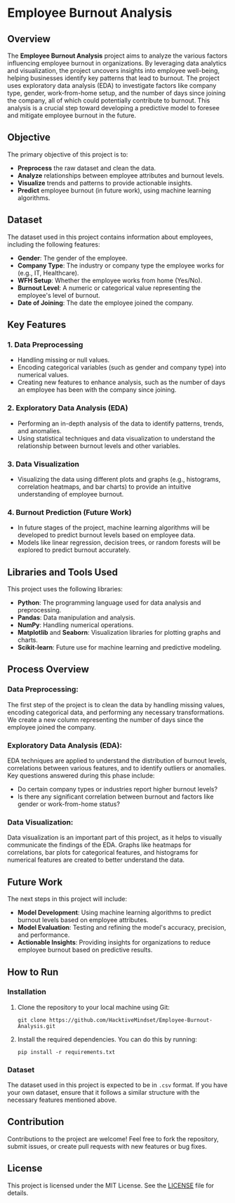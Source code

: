 # Employee Burnout Analysis

## Overview

The **Employee Burnout Analysis** project aims to analyze the various factors influencing employee burnout in organizations. By leveraging data analytics and visualization, the project uncovers insights into employee well-being, helping businesses identify key patterns that lead to burnout. The project uses exploratory data analysis (EDA) to investigate factors like company type, gender, work-from-home setup, and the number of days since joining the company, all of which could potentially contribute to burnout. This analysis is a crucial step toward developing a predictive model to foresee and mitigate employee burnout in the future.

## Objective

The primary objective of this project is to:
- **Preprocess** the raw dataset and clean the data.
- **Analyze** relationships between employee attributes and burnout levels.
- **Visualize** trends and patterns to provide actionable insights.
- **Predict** employee burnout (in future work), using machine learning algorithms.

## Dataset

The dataset used in this project contains information about employees, including the following features:
- **Gender**: The gender of the employee.
- **Company Type**: The industry or company type the employee works for (e.g., IT, Healthcare).
- **WFH Setup**: Whether the employee works from home (Yes/No).
- **Burnout Level**: A numeric or categorical value representing the employee's level of burnout.
- **Date of Joining**: The date the employee joined the company.

## Key Features

### 1. **Data Preprocessing**
   - Handling missing or null values.
   - Encoding categorical variables (such as gender and company type) into numerical values.
   - Creating new features to enhance analysis, such as the number of days an employee has been with the company since joining.

### 2. **Exploratory Data Analysis (EDA)**
   - Performing an in-depth analysis of the data to identify patterns, trends, and anomalies.
   - Using statistical techniques and data visualization to understand the relationship between burnout levels and other variables.

### 3. **Data Visualization**
   - Visualizing the data using different plots and graphs (e.g., histograms, correlation heatmaps, and bar charts) to provide an intuitive understanding of employee burnout.
   
### 4. **Burnout Prediction (Future Work)**
   - In future stages of the project, machine learning algorithms will be developed to predict burnout levels based on employee data.
   - Models like linear regression, decision trees, or random forests will be explored to predict burnout accurately.

## Libraries and Tools Used

This project uses the following libraries:
- **Python**: The programming language used for data analysis and preprocessing.
- **Pandas**: Data manipulation and analysis.
- **NumPy**: Handling numerical operations.
- **Matplotlib** and **Seaborn**: Visualization libraries for plotting graphs and charts.
- **Scikit-learn**: Future use for machine learning and predictive modeling.


## Process Overview

### Data Preprocessing:
The first step of the project is to clean the data by handling missing values, encoding categorical data, and performing any necessary transformations. We create a new column representing the number of days since the employee joined the company.

### Exploratory Data Analysis (EDA):
EDA techniques are applied to understand the distribution of burnout levels, correlations between various features, and to identify outliers or anomalies. Key questions answered during this phase include:
- Do certain company types or industries report higher burnout levels?
- Is there any significant correlation between burnout and factors like gender or work-from-home status?

### Data Visualization:
Data visualization is an important part of this project, as it helps to visually communicate the findings of the EDA. Graphs like heatmaps for correlations, bar plots for categorical features, and histograms for numerical features are created to better understand the data.

## Future Work

The next steps in this project will include:
- **Model Development**: Using machine learning algorithms to predict burnout levels based on employee attributes.
- **Model Evaluation**: Testing and refining the model's accuracy, precision, and performance.
- **Actionable Insights**: Providing insights for organizations to reduce employee burnout based on predictive results.

## How to Run

### Installation

1. Clone the repository to your local machine using Git:
    ```
    git clone https://github.com/HacktiveMindset/Employee-Burnout-Analysis.git
    ```
   
2. Install the required dependencies. You can do this by running:
    ```
    pip install -r requirements.txt
    ```


### Dataset

The dataset used in this project is expected to be in `.csv` format. If you have your own dataset, ensure that it follows a similar structure with the necessary features mentioned above.

## Contribution

Contributions to the project are welcome! Feel free to fork the repository, submit issues, or create pull requests with new features or bug fixes.

## License

This project is licensed under the MIT License. See the [LICENSE](LICENSE) file for details.

